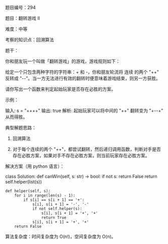 题目编号：294

题目：翻转游戏 II

难度：中等

考察的知识点：回溯算法

题干：

你和朋友玩一个叫做「翻转游戏」的游戏，游戏规则如下：

给定一个只包含两种字符的字符串：+ 和 -，你和朋友轮流将 连续 的两个 "++" 反转成 "--"。当一方无法进行有效的翻转时便意味着游戏结束，则另一方获胜。

请你写出一个函数来判定起始玩家是否存在必胜的方案。

示例：

输入: s = "++++"
输出: true 
解析: 起始玩家可以将中间的 "++" 翻转变为 "+--+" 从而得胜。

典型解题思路：

1. 回溯算法

2. 对于每个连续的两个 "++"，都尝试翻转，然后递归调用函数，判断对手是否存在必胜方案，如果对手不存在必胜方案，则当前玩家存在必胜方案。

解决方案（用 python 语言）：

class Solution:
    def canWin(self, s: str) -> bool:
        if not s:
            return False
        return self.helper(list(s))

    def helper(self, s):
        for i in range(len(s) - 1):
            if s[i] == s[i + 1] == '+':
                s[i], s[i + 1] = '-', '-'
                if not self.helper(s):
                    s[i], s[i + 1] = '+', '+'
                    return True
                s[i], s[i + 1] = '+', '+'
        return False

算法复杂度：时间复杂度为 O(n!)，空间复杂度为 O(n)。